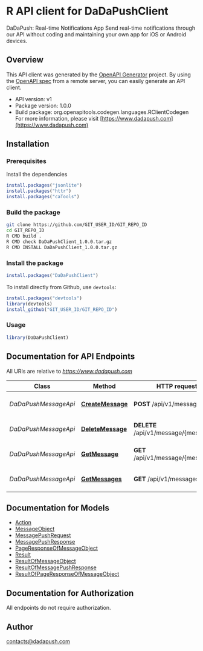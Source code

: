 # R API client for DaDaPushClient

DaDaPush: Real-time Notifications App Send real-time notifications through our API without coding and maintaining your own app for iOS or Android devices.

## Overview
This API client was generated by the [OpenAPI Generator](https://openapi-generator.tech) project. By using the [OpenAPI spec](https://openapis.org) from a remote server, you can easily generate an API client.

- API version: v1
- Package version: 1.0.0
- Build package: org.openapitools.codegen.languages.RClientCodegen
For more information, please visit [https://www.dadapush.com](https://www.dadapush.com)

## Installation

### Prerequisites

Install the dependencies

```R
install.packages("jsonlite")
install.packages("httr")
install.packages("caTools")
```

### Build the package

```sh
git clone https://github.com/GIT_USER_ID/GIT_REPO_ID
cd GIT_REPO_ID
R CMD build .
R CMD check DaDaPushClient_1.0.0.tar.gz
R CMD INSTALL DaDaPushClient_1.0.0.tar.gz
```

### Install the package

```R
install.packages("DaDaPushClient")
```

To install directly from Github, use `devtools`:
```R
install.packages("devtools")
library(devtools)
install_github("GIT_USER_ID/GIT_REPO_ID")
```

### Usage

```R
library(DaDaPushClient)
```

## Documentation for API Endpoints

All URIs are relative to *https://www.dadapush.com*

Class | Method | HTTP request | Description
------------ | ------------- | ------------- | -------------
*DaDaPushMessageApi* | [**CreateMessage**](docs/DaDaPushMessageApi.md#CreateMessage) | **POST** /api/v1/message | push Message to a Channel
*DaDaPushMessageApi* | [**DeleteMessage**](docs/DaDaPushMessageApi.md#DeleteMessage) | **DELETE** /api/v1/message/{messageId} | delete a Channel Message
*DaDaPushMessageApi* | [**GetMessage**](docs/DaDaPushMessageApi.md#GetMessage) | **GET** /api/v1/message/{messageId} | get a Channel Message
*DaDaPushMessageApi* | [**GetMessages**](docs/DaDaPushMessageApi.md#GetMessages) | **GET** /api/v1/messages | get Message List


## Documentation for Models

 - [Action](docs/Action.md)
 - [MessageObject](docs/MessageObject.md)
 - [MessagePushRequest](docs/MessagePushRequest.md)
 - [MessagePushResponse](docs/MessagePushResponse.md)
 - [PageResponseOfMessageObject](docs/PageResponseOfMessageObject.md)
 - [Result](docs/Result.md)
 - [ResultOfMessageObject](docs/ResultOfMessageObject.md)
 - [ResultOfMessagePushResponse](docs/ResultOfMessagePushResponse.md)
 - [ResultOfPageResponseOfMessageObject](docs/ResultOfPageResponseOfMessageObject.md)


## Documentation for Authorization

 All endpoints do not require authorization.



## Author

contacts@dadapush.com

